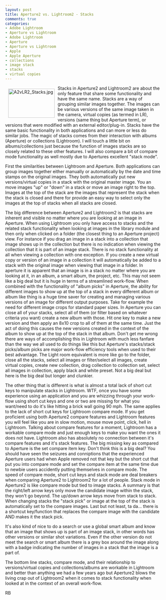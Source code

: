 ```yaml
---
layout: post
title: Aperture2 vs. Lightroom2 - Stacks
comments: true
categories:
- Adobe Lightroom
- Aperture vs Lightroom
- Adobe Lightroom
- Aperture
- Aperture vs Lightroom
- Apple
- Apple Aperture
- collections
- image stack
- stacks
- virtual copies
---
```

<a href="/wp-content/uploads/2008/A2vLR2_Stacks.jpg"><img title="A2vLR2_Stacks.jpg" src="/wp-content/uploads/2008/.thumbs/.A2vLR2_Stacks.jpg" border="0" alt="A2vLR2_Stacks.jpg" hspace="10" vspace="10" width="150" height="94" align="left" /></a>Stacks in Aperture2 and Lightroom2 are about the only feature that share some functionality and have the same name. Stacks are a way of grouping similar images together. The images can be various versions of the same image taken in the camera, virtual copies (as termed in LR), versions (same thing but Aperture term), or versions that were modified with an external editor/plug-in. Stacks have the same basic functionality in both applications and can more or less do similar jobs. The magic of stacks comes from their interaction with albums (Aperture) or collections (Lightroom). I will touch a little bit on albums/collections just because the function of images stacks are so closely related to these other features. I will also compare a bit of compare mode functionality as well mostly due to Apertures excellent "stack mode".<!--more-->

First the similarities between Lightroom and Aperture. Both applications can group images together either manually or automatically by the date and time stamps on the original images. They both automatically put new versions/virtual copies in a stack with the original master image. You an move images "up" or "down" in a stack or move an image right to the top. Images at the top of the stack are the images that represent the stack when the stack is closed and there for provide an easy way to select only the images at the top of stacks when all stacks are closed.

The big difference between Aperture2 and Lightroom2 is that stacks are inherent and visible no matter where you are looking at an image in Aperture. When using Lightroom you only have access to stacks and the related stack functionality when looking at images in the library module and then only when clicked on a folder (the closest thing to an Aperture project) view. For instance if you drag an image in a stack into a collection that image shows up in the collection but there is no indication when viewing the collection that it is part of an image stack. There is no stack functionality at all when viewing a collection with one exception. If you create a new virtual copy or version of an image in a collection it will automatically be added to a stack with the original image when viewing that image in a folder. In aperture it is apparent that an image is in a stack no matter where you are looking at it, in an album, a smart album, the project, etc. This may not seem like a big deal but it is huge in terms of a streamlined work-flow. When combined with the functionality of "album picks" in Aperture, the ability for different images to show up at the top of a stack in every different album or album like thing is a huge time saver for creating and managing various versions of an image for different output purposes. Take for example the need for different image crops for standard paper sizes. In Aperture you can close all of your stacks, select all of them (or filter based on whatever criteria you want) create a new album with those. Hit one key to make a new version and then apply an 8x10 crop to all of them at the same time. Just the act of doing this causes the new versions created in the context of the album to show up at the top of the stack in that album. Don't get me wrong there are ways of accomplishing this in Lightroom with much less fanfare than the way we all used to do things like this but Aperture's stacks/stack picks/album picks are major work-flow efficiency tools when used to their best advantage. The Light room equivalent is more like go to the folder, close all the stacks, select all images or filter/select all images, create virtual copies, create new collection, drag collection to collection set, select all images in collection, apply black and white preset. Not a big deal but here is the big deal but longer and clunkier.

The other thing that is different is what is almost a total lack of short cut keys to manipulate stacks in Lightroom. WTF, once you have some experience using an application and you are whizzing through your work-flow using short cut keys and one or two are missing for what you want/need to do it's like hitting a brick wall going 90 mph. The same applies to the lack of short cut keys for Lightroom compare mode. If you get proficient using both Aperture2 compare features and Lightroom features you will feel like you are in slow motion, mouse move point, click, hell in Lightroom. Talking about compare features for a moment, Lightroom has a workable compare mode and just enough keys to make you want the ones it does not have. Lightroom also has absolutely no connection between it's compare features and it's stack features. The big missing key as compared to Aperture is the set compare item key. Don't think this is a big deal? You should have seen the seizures and conniptions that the experienced Aperture users had when Apple removed not that key but the short cut that put you into compare mode and set the compare item at the same time due to newbie users accidently putting themselves in compare mode. The speed of compare mode, short cut keys and stack mode are deal breakers when comparing Aperture2 to Lightroom2 for a lot of people. Stack mode in Aperture2 is like compare mode but tied to image stacks. A summary is that the right/left arrow keys only move the candidate image within the stack, they won't go beyond. The up/down arrow keys move from stack to stack. When changing stacks the "stack pick" or image at the top of the stack is automatically set to the compare images. Last but not least, ta da... there is a shortcut key/function that replaces the compare image with the candidate AND makes it the stack pick.

It's also kind of nice to do a search or use a global smart album and know that an image that shows up is part of an image stack, in other words has other versions or similar shot variations. Even if the other version do not meet the search or smart album there is a grey box around the image along with a badge indicating the number of images in a stack that the image is a part of.

The bottom line stacks, compare mode, and their relationship to versions/virtual copies and collections/albums are workable in Lightroom and better than anything we had a few years ago but Aperture2 blows the living crap out of Lightroom2 when it comes to stack functionality when looked at in the context of an overall work-flow.

RB